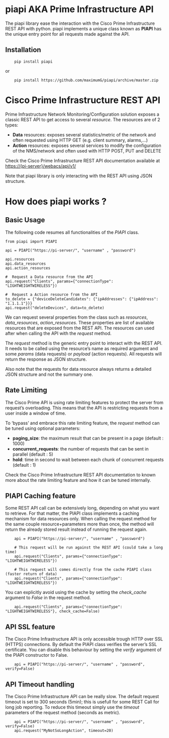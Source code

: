 piapi AKA Prime Infrastructure API
==================================

The piapi library ease the interaction with the Cisco Prime Infrastructure REST API with python. 
piapi implements a unique class known as **PIAPI** has the unique entry point for all requests made against the API.

Installation
------------

```shell
    pip install piapi
```
or
```shell
    pip install https://github.com/maximumG/piapi/archive/master.zip
```

Cisco Prime Infrastructure REST API
===================================

Prime Infrastructure Network Monitoring/Configuration solution exposes a classic REST API to get access to several *resource*. 
The resources are of 2 types:

-   **Data** resources: exposes several statistics/metric of the network and often requested using HTTP GET (e.g. client summary, alarms,…)
-   **Action** resources: exposes several services to modify the configuration of the NMS/network and often used with HTTP POST, PUT and DELETE

Check the Cisco Prime Infrastructure REST API documentation available at
<https://{pi-server}/webacs/api/v1/>

Note that piapi library is only interacting with the REST API using JSON structure.

How does piapi works ?
======================

Basic Usage
-----------

The following code resumes all functionalities of the *PIAPI* class.

```
from piapi import PIAPI

api = PIAPI("https://pi-server/", "username" , "password")

api.resources
api.data_resources
api.action_resources

#  Request a Data resource from the API
api.request("Clients", params={"connectionType": "LIGHTWEIGHTWIRELESS"})

#  Request a Action resource from the API
to_delete = {"deviceDeleteCandidates": {"ipAddresses": {"ipAddress": "1.1.1.1"}}}
api.request("deleteDevices", data=to_delete)
```

We can request several properties from the class such as *resources*, *data\_resources*, *action\_resources*. 
These properties are list of available resources that are exposed from the REST API. 
The resources can used after when calling the API with the *request* method.

The *request* method is the generic entry point to interact with the REST API. 
It needs to be called using the resource’s name as required argument and some *params* (data requests) or *payload* (action
requests). All requests will return the response as JSON structure.

Also note that the requests for data resource always returns a detailed JSON structure and not the summary one.

Rate Limiting
-------------

The Cisco Prime API is using rate limiting features to protect the server from request’s overloading. 
This means that the API is restricting requests from a user inside a window of time.

To ‘bypass’ and embrace this rate limiting feature, the *request* method can be tuned using optional parameters:

-   **paging\_size**: the maximum result that can be present in a page (default : 1000)
-   **concurrent\_requests**: the number of requests that can be sent in parallel (default : 5)
-   **hold**: time in second to wait between each chunk of concurrent requests (default : 1)

Check the Cisco Prime Infrastructure REST API documentation to known more about the rate limiting feature and how it can be tuned internally.

PIAPI Caching feature
---------------------

Some REST API call can be extensively long, depending on what you want to retrieve. 
For that matter, the PIAPI class implements a caching mechanism for data resources only. When calling the request method for
the same couple resource+parameters more than once, the method will return the already stored result instead of running the request again.

```
    api = PIAPI("https://pi-server/", "username" , "password")

    # This request will be run against the REST API (could take a long time)
    api.request("Clients", params={"connectionType": "LIGHTWEIGHTWIRELESS"})

    # This request will comes directly from the cache PIAPI class (faster return of data)
    api.request("Clients", params={"connectionType": "LIGHTWEIGHTWIRELESS"})
```

You can explicitly avoid using the cache by setting the *check\_cache* argument to *False* in the request method.

```
    api.request("Clients", params={"connectionType": "LIGHTWEIGHTWIRELESS"}, check_cache=False)
```

API SSL feature
---------------

The Cisco Prime Infrastructure API is only accessible trough HTTP over SSL (HTTPS) connections. 
By default the PIAPI class verifies the server’s SSL certificate. 
You can disable this behaviour by setting the *verify* argument of the PIAPI constructor to False.

```
    api = PIAPI("https://pi-server/", "username" , "password", verify=False)
```    

API Timeout handling
--------------------

The Cisco Prime Infrastructure API can be really slow. The default request timeout is set to 300 seconds (5min);
this is usefull for some REST Call for long job reporting. To reduce this timeout simply use the
*timeout* parameters of the request method (seconds as metric).

```
    api = PIAPI("https://pi-server/", "username" , "password", verify=False)
    api.request("MyNotSoLongAction", timeout=20)
```